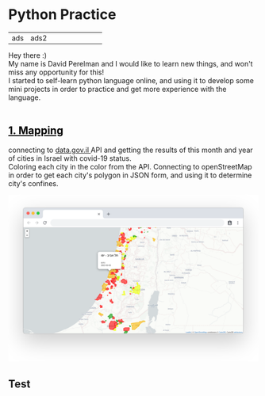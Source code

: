 # Python Practice

<table>
<tr>
<td style='width:20%'>
ads
</td>
<td style='width:80%'>
ads2
</td>
<tr>
</table>

Hey there :)
<br/>My name is David Perelman and I would like to learn new things, and won't miss any opportunity for this!
<br/>I started to self-learn python language online, and using it to develop some mini projects in order to practice and get more experience with the language. 
<br/>
<br/>


## <a href='/1.covid_cities' style='color:black'>1. Mapping</a>
connecting to <a href='https://data.gov.il/'> data.gov.il </a> API and getting the results of this month and year of cities in Israel with covid-19 status. 
<br/>Coloring each city in the color from the API. Connecting to openStreetMap in order to get each city's polygon in JSON form, and using it to determine city's confines.

<img src='/1.covid_cities/screenshot.png'>


## Test
